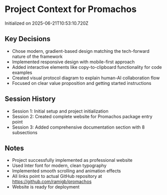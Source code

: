 # Project Context for Promachos

Initialized on 2025-06-21T10:53:10.720Z

## Key Decisions
- Chose modern, gradient-based design matching the tech-forward nature of the framework
- Implemented responsive design with mobile-first approach  
- Added interactive elements like copy-to-clipboard functionality for code examples
- Created visual protocol diagram to explain human-AI collaboration flow
- Focused on clear value proposition and getting started instructions

## Session History
- Session 1: Initial setup and project initialization
- Session 2: Created complete website for Promachos package entry point
- Session 3: Added comprehensive documentation section with 8 subsections

## Notes
- Project successfully implemented as professional website
- Used Inter font for modern, clean typography
- Implemented smooth scrolling and animation effects
- All links point to actual GitHub repository at https://github.com/ramigb/promachos
- Website is ready for deployment

